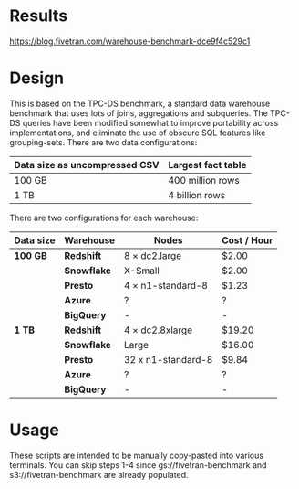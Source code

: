 # Results
https://blog.fivetran.com/warehouse-benchmark-dce9f4c529c1

# Design
This is based on the TPC-DS benchmark, a standard data warehouse benchmark that uses lots of joins, aggregations and subqueries.
The TPC-DS queries have been modified somewhat to improve portability across implementations, and eliminate the use of obscure SQL features like grouping-sets.
There are two data configurations:

|  **Data size as uncompressed CSV** | **Largest fact table** |
|  ------ | ------ |
|  100 GB | 400 million rows |
|  1 TB | 4 billion rows |

There are two configurations for each warehouse:

| **Data size** | **Warehouse** | **Nodes** | **Cost / Hour** |
|  ------ | ------ | ------ | ------ |
|  **100 GB** | **Redshift** | 8 × dc2.large | $2.00 |
|   | **Snowflake** | X-Small | $2.00 |
|   | **Presto** | 4 × n1-standard-8 | $1.23 |
|   | **Azure** | ? | ? |
|   | **BigQuery** | - | - |
|  **1 TB** | **Redshift** | 4 × dc2.8xlarge | $19.20 |
|   | **Snowflake** | Large | $16.00 |
|   | **Presto** | 32 x n1-standard-8 | $9.84 |
|   | **Azure** | ? | ? |
|   | **BigQuery** | - | - |

# Usage
These scripts are intended to be manually copy-pasted into various terminals.
You can skip steps 1-4 since gs://fivetran-benchmark and s3://fivetran-benchmark are already populated.